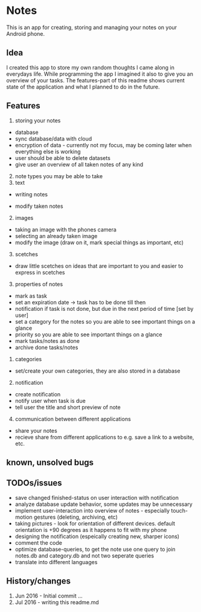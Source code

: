 # Notes 
This is an app for creating, storing and managing your notes on your Android phone.


## Idea
I created this app to store my own random thoughts I came along in everydays life.
While programming the app I imagined it also to give you an overview of your tasks.
The features-part of this readme shows current state of the application and what I planned to do in the future.


## Features
1. storing your notes
  * database
  * sync database/data with cloud
  * encryption of data - currently not my focus, may be coming later when everything else is working
  * user should be able to delete datasets
  * give user an overview of all taken notes of any kind

2. note types you may be able to take
  1. text
  * writing notes

  * modify taken notes
  2. images
  * taking an image with the phones camera
  * selecting an already taken image
  * modify the image (draw on it, mark special things as important, etc)
  3. scetches
  * draw little scetches on ideas that are important to you and easier to express in scetches
3. properties of notes
  * mark as task
  * set an expiration date -> task has to be done till then
  * notification if task is not done, but due in the next period of time [set by user]
  * set a category for the notes so you are able to see important things on a glance
  * priority so you are able to see important things on a glance
  * mark tasks/notes as done
  * archive done tasks/notes
  1. categories
  * set/create your own categories, they are also stored in a database
  2. notification
  * create notification
  * notify user when task is due
  * tell user the title and short preview of note 
4. communication between different applications
  * share your notes
  * recieve share from different applications to e.g. save a link to a website, etc.


## known, unsolved bugs

## TODOs/issues
  * save changed finished-status on user interaction with notification
  * analyze database update behavior, some updates may be unnecessary
  * implement user-interaction into overview of notes - especially touch-motion gestures (deleting, archiving, etc)
  * taking pictures - look for orientation of different devices. default orientation is +90 degrees as it happens to fit with my phone
  * designing the notification (espeically creating new, sharper icons)
  * comment the code
  * optimize database-queries, to get the note use one query to join notes.db and category.db and not two seperate queries
  * translate into different languages

## History/changes
1.  Jun 2016 - Initial commit
...
31. Jul 2016 - writing this readme.md






